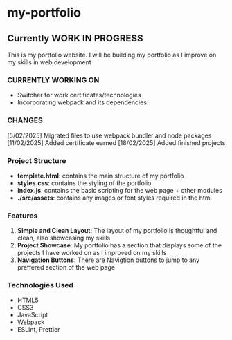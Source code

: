 # my-portfolio

## Currently WORK IN PROGRESS

This is my portfolio website.
I will be building my portfolio as I improve on my skills in web development

### CURRENTLY WORKING ON

- Switcher for work certificates/technologies
- Incorporating webpack and its dependencies

### CHANGES

[5/02/2025] Migrated files to use webpack bundler and node packages
[11/02/2025] Added certificate earned
[18/02/2025] Added finished projects

### Project Structure

- **template.html**: contains the main structure of my portfolio
- **styles.css**: contains the styling of the portfolio
- **index.js**: contains the basic scripting for the web page + other modules
- **./src/assets**: contains any images or font styles required in the html

### Features

1. **Simple and Clean Layout**: The layout of my portfolio is thoughtful and clean, also showcasing my skills
2. **Project Showcase**: My portfolio has a section that displays some of the projects I have worked on as I improved on my skills
3. **Navigation Buttons**: There are Navigtion buttons to jump to any preffered section of the web page

### Technologies Used

- HTML5
- CSS3
- JavaScript
- Webpack
- ESLint, Prettier
